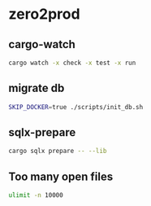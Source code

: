 # zero2prod

## cargo-watch

```sh
cargo watch -x check -x test -x run
```

## migrate db

```sh
SKIP_DOCKER=true ./scripts/init_db.sh
```

## sqlx-prepare

```sh
cargo sqlx prepare -- --lib
```

## Too many open files

```sh
ulimit -n 10000
```
